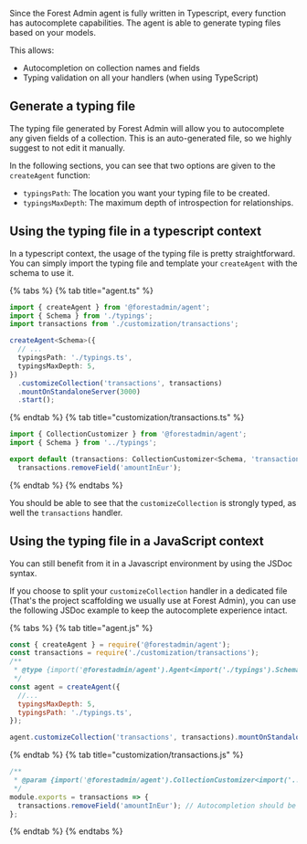 Since the Forest Admin agent is fully written in Typescript, every function has autocomplete capabilities.
The agent is able to generate typing files based on your models.

This allows:

- Autocompletion on collection names and fields
- Typing validation on all your handlers (when using TypeScript)

## Generate a typing file

The typing file generated by Forest Admin will allow you to autocomplete any given fields of a collection. This is an auto-generated file, so we highly suggest to not edit it manually.

In the following sections, you can see that two options are given to the `createAgent` function:

- `typingsPath`: The location you want your typing file to be created.
- `typingsMaxDepth`: The maximum depth of introspection for relationships.

## Using the typing file in a typescript context

In a typescript context, the usage of the typing file is pretty straightforward. You can simply import the typing file and template your `createAgent` with the schema to use it.

{% tabs %} {% tab title="agent.ts" %}

```typescript
import { createAgent } from '@forestadmin/agent';
import { Schema } from './typings';
import transactions from './customization/transactions';

createAgent<Schema>({
  // ...
  typingsPath: './typings.ts',
  typingsMaxDepth: 5,
})
  .customizeCollection('transactions', transactions)
  .mountOnStandaloneServer(3000)
  .start();
```

{% endtab %} {% tab title="customization/transactions.ts" %}

```typescript
import { CollectionCustomizer } from '@forestadmin/agent';
import { Schema } from '../typings';

export default (transactions: CollectionCustomizer<Schema, 'transactions'>) =>
  transactions.removeField('amountInEur');
```

{% endtab %} {% endtabs %}

You should be able to see that the `customizeCollection` is strongly typed, as well the `transactions` handler.

## Using the typing file in a JavaScript context

You can still benefit from it in a Javascript environment by using the JSDoc syntax.

If you choose to split your `customizeCollection` handler in a dedicated file (That's the project scaffolding we usually use at Forest Admin), you can use the following JSDoc example to keep the autocomplete experience intact.

{% tabs %} {% tab title="agent.js" %}

```javascript
const { createAgent } = require('@forestadmin/agent');
const transactions = require('./customization/transactions');
/**
 * @type {import('@forestadmin/agent').Agent<import('./typings').Schema>}
 */
const agent = createAgent({
  //...
  typingsMaxDepth: 5,
  typingsPath: './typings.ts',
});

agent.customizeCollection('transactions', transactions).mountOnStandaloneServer(3000).start();
```

{% endtab %} {% tab title="customization/transactions.js" %}

```javascript
/**
 * @param {import('@forestadmin/agent').CollectionCustomizer<import('../typings').Schema, 'transactions'>} transactions
 */
module.exports = transactions => {
  transactions.removeField('amountInEur'); // Autocompletion should be available fully on this line
};
```

{% endtab %} {% endtabs %}

